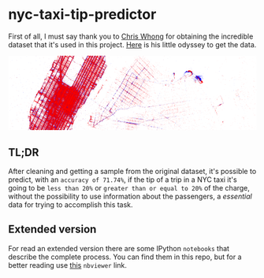 nyc-taxi-tip-predictor
======================

First of all, I must say thank you to [Chris Whong](https://twitter.com/chris_whong) for obtaining the incredible dataset that it's used in this project. [Here](http://chriswhong.com/open-data/foil_nyc_taxi/) is his little odyssey to get the data.

![Map](./resources/map_1.png "Map")


TL;DR
-----

After cleaning and getting a sample from the original dataset, it's possible to predict, with an `accuracy of 71.74%`, if the tip of a trip in a NYC taxi it's going to be `less than 20%` or `greater than or equal to 20%` of the charge, without the possibility to use information about the passengers, a *essential* data for trying to accomplish this task.


Extended version
----------------

For read an extended version there are some IPython `notebooks` that describe the complete process. You can find them in this repo, but for a better reading use [this](http://nbviewer.ipython.org/github/josemazo/nyc-taxi-tip-predictor/tree/master/notebooks/) `nbviewer` link.
